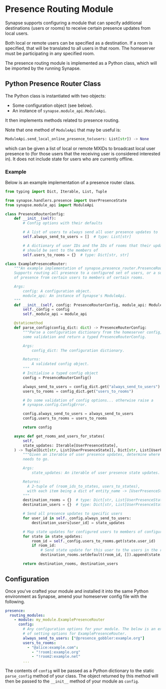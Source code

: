 # Presence Routing Module

Synapse supports configuring a module that can specify additional destinations (users or
rooms) to receive certain presence updates from local users.

Both local or remote users can be specified as a destination. If a room is specified, that
will be translated to all users in that room. The homeserver must be participating in any
specified room.

The presence routing module is implemented as a Python class, which will be imported by
the running Synapse.

## Python Presence Router Class

The Python class is instantiated with two objects:

* Some configuration object (see below).
* An instance of `synapse.module_api.ModuleApi`.

It then implements methods related to presence routing.

Note that one method of `ModuleApi` that may be useful is:

```python
ModuleApi.send_local_online_presence_to(users: List[str]) -> None
```

which can be given a list of local or remote MXIDs to broadcast local user
presence to (for those users that the receiving user is considered interested in). 
It does not include state for users who are currently offline.

### Example

Below is an example implementation of a presence router class.

```python
from typing import Dict, Iterable, List, Tuple

from synapse.handlers.presence import UserPresenceState
from synapse.module_api import ModuleApi

class PresenceRouterConfig:
    def __init__(self):
        # Config options with their defaults

        # A list of users to always send all user presence updates to
        self.always_send_to_users = []  # type: List[str]

        # A dictionary of user IDs and the IDs of rooms that their updates
        # should be sent to the members of
        self.users_to_rooms = {}  # type: Dict[str, str]

class ExamplePresenceRouter:
    """An example implementation of synapse.presence_router.PresenceRouter.
    Supports routing all presence to a configured set of users, or a subset
    of presence from certain users to members of certain rooms.

    Args:
        config: A configuration object.
        module_api: An instance of Synapse's ModuleApi.
    """
    def __init__(self, config: PresenceRouterConfig, module_api: ModuleApi):
        self._config = config
        self._module_api = module_api

    @staticmethod
    def parse_config(config_dict: dict) -> PresenceRouterConfig:
        """Parse a configuration dictionary from the homeserver config, do
        some validation and return a typed PresenceRouterConfig.

        Args:
            config_dict: The configuration dictionary.

        Returns:
            A validated config object.
        """
        # Initialise a typed config object
        config = PresenceRouterConfig()

        always_send_to_users = config_dict.get("always_send_to_users")
        users_to_rooms = config_dict.get("users_to_rooms")

        # Do some validation of config options... otherwise raise a
        # synapse.config.ConfigError.

        config.always_send_to_users = always_send_to_users
        config.users_to_rooms = users_to_rooms

        return config

    async def get_rooms_and_users_for_states(
        self,
        state_updates: Iterable[UserPresenceState],
    ) -> Tuple[Dict[str, List[UserPresenceState]], Dict[str, List[UserPresenceState]]]:
        """Given an iterable of user presence updates, determine where each one
        needs to go.

        Args:
            state_updates: An iterable of user presence state updates.

        Returns:
          A 2-tuple of (room_ids_to_states, users_to_states),
          with each item being a dict of entity_name -> [UserPresenceState].
        """
        destination_rooms = {}  # type: Dict[str, List[UserPresenceState]
        destination_users = {}  # type: Dict[str, List[UserPresenceState]

        # Send all presence updates to specific users
        for user_id in self._config.always_send_to_users:
            destination_users[user_id] = state_updates

        # Map state updates for configured users to members of configured rooms
        for state in state_updates:
            room_id = self._config.users_to_rooms.get(state.user_id)
            if room_id:
                # Send state update for this user to the users in the room
                destination_rooms.setdefault(room_id, []).append(state.user_id)

        return destination_rooms, destination_users
```

## Configuration

Once you've crafted your module and installed it into the same Python environment as
Synapse, amend your homeserver config file with the following.

```yaml
presence:
  routing_modules:
    - module: my_module.ExamplePresenceRouter
      config:
        # Any configuration options for your module. The below is an example.
        # of setting options for ExamplePresenceRouter.
        always_send_to_users: ["@presence_gobbler:example.org"]
        users_to_rooms:
          - "@alice:example.com":
            - "!room1:example.org"
            - "!room2:example.net"
        ...
```

The contents of `config` will be passed as a Python dictionary to the static
`parse_config` method of your class. The object returned by this method will
then be passed to the `__init__` method of your module as `config`.
